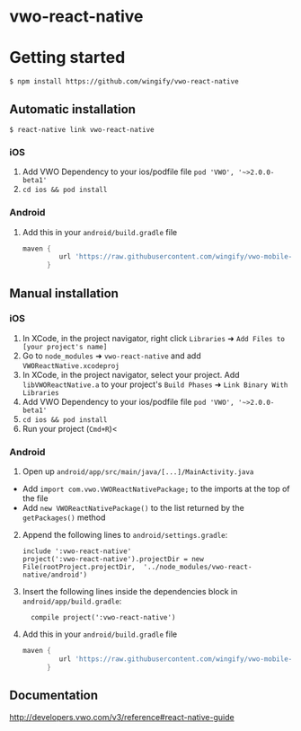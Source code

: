 
# vwo-react-native

# Getting started

`$ npm install https://github.com/wingify/vwo-react-native`

## Automatic installation

`$ react-native link vwo-react-native`

### iOS
1. Add VWO Dependency to your ios/podfile file `pod 'VWO', '~>2.0.0-beta1'`
2. `cd ios && pod install`

### Android
1. Add this in your `android/build.gradle` file
   ```groovy
   maven {
            url 'https://raw.githubusercontent.com/wingify/vwo-mobile-android/hybrid/‘
         }
   ```

## Manual installation


### iOS

1. In XCode, in the project navigator, right click `Libraries` ➜ `Add Files to [your project's name]`
2. Go to `node_modules` ➜ `vwo-react-native` and add `VWOReactNative.xcodeproj`
3. In XCode, in the project navigator, select your project. Add `libVWOReactNative.a` to your project's `Build Phases` ➜ `Link Binary With Libraries`
4. Add VWO Dependency to your ios/podfile file `pod 'VWO', '~>2.0.0-beta1'`
5. `cd ios && pod install`
6. Run your project (`Cmd+R`)<

### Android

1. Open up `android/app/src/main/java/[...]/MainActivity.java`
  - Add `import com.vwo.VWOReactNativePackage;` to the imports at the top of the file
  - Add `new VWOReactNativePackage()` to the list returned by the `getPackages()` method
2. Append the following lines to `android/settings.gradle`:
  	```
  	include ':vwo-react-native'
  	project(':vwo-react-native').projectDir = new File(rootProject.projectDir, 	'../node_modules/vwo-react-native/android')
  	```
3. Insert the following lines inside the dependencies block in `android/app/build.gradle`:
  	```
      compile project(':vwo-react-native')
  	```
4. Add this in your `android/build.gradle` file
   ```groovy
   maven {
            url 'https://raw.githubusercontent.com/wingify/vwo-mobile-android/hybrid/‘
         }
   ```


## Documentation

http://developers.vwo.com/v3/reference#react-native-guide
